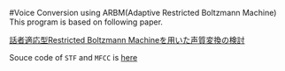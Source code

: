 #Voice Conversion using ARBM(Adaptive Restricted Boltzmann Machine)
This program is based on following paper.

[話者適応型Restricted Boltzmann Machineを用いた声質変換の検討](http://www.me.cs.scitec.kobe-u.ac.jp/publications/papers/2014/SP2014-126.pdf)

Souce code of `STF` and `MFCC` is [here](https://sunpro.io/c89/pub/hiromu/ch03)
